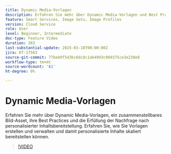 ```yaml
---
title: Dynamic Media-Vorlagen
description: Erfahren Sie mehr über Dynamic Media-Vorlagen und Best Practices zur Optimierung der Medienverwaltung und der Inhaltsbereitstellung für eine bessere Leistung.
feature: Smart Services, Image Sets, Image Profiles
version: Cloud Service
role: User
level: Beginner, Intermediate
doc-type: Feature Video
duration: 383
last-substantial-update: 2025-03-18T00:00:00Z
jira: KT-17563
source-git-commit: 77beb9f543bc6dc8c1ab4993c969375ce3e238e8
workflow-type: tm+mt
source-wordcount: '61'
ht-degree: 0%

---
```



# Dynamic Media-Vorlagen

Erfahren Sie mehr über Dynamic Media-Vorlagen, ein zusammenstellbares Bild-Asset, ihre Best Practices und die Erfüllung der Nachfrage nach personalisierter Inhaltsbereitstellung. Erfahren Sie, wie Sie Vorlagen erstellen und verwalten und damit personalisierte Inhalte skaliert bereitstellen können.

>[!VIDEO](https://video.tv.adobe.com/v/3451727/?learn=on&enablevpops)
